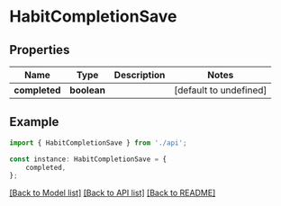 # HabitCompletionSave


## Properties

Name | Type | Description | Notes
------------ | ------------- | ------------- | -------------
**completed** | **boolean** |  | [default to undefined]

## Example

```typescript
import { HabitCompletionSave } from './api';

const instance: HabitCompletionSave = {
    completed,
};
```

[[Back to Model list]](../README.md#documentation-for-models) [[Back to API list]](../README.md#documentation-for-api-endpoints) [[Back to README]](../README.md)
